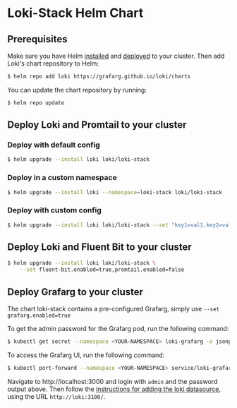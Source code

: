 # Loki-Stack Helm Chart

## Prerequisites

Make sure you have Helm [installed](https://helm.sh/docs/using_helm/#installing-helm) and
[deployed](https://helm.sh/docs/using_helm/#installing-tiller) to your cluster. Then add
Loki's chart repository to Helm:

```bash
$ helm repo add loki https://grafarg.github.io/loki/charts
```

You can update the chart repository by running:

```bash
$ helm repo update
```

## Deploy Loki and Promtail to your cluster

### Deploy with default config

```bash
$ helm upgrade --install loki loki/loki-stack
```

### Deploy in a custom namespace

```bash
$ helm upgrade --install loki --namespace=loki-stack loki/loki-stack
```

### Deploy with custom config

```bash
$ helm upgrade --install loki loki/loki-stack --set "key1=val1,key2=val2,..."
```

## Deploy Loki and Fluent Bit to your cluster

```bash
$ helm upgrade --install loki loki/loki-stack \
    --set fluent-bit.enabled=true,promtail.enabled=false
```

## Deploy Grafarg to your cluster

The chart loki-stack contains a pre-configured Grafarg, simply use `--set grafarg.enabled=true`

To get the admin password for the Grafarg pod, run the following command:

```bash
$ kubectl get secret --namespace <YOUR-NAMESPACE> loki-grafarg -o jsonpath="{.data.admin-password}" | base64 --decode ; echo
```

To access the Grafarg UI, run the following command:

```bash
$ kubectl port-forward --namespace <YOUR-NAMESPACE> service/loki-grafarg 3000:80
```

Navigate to http://localhost:3000 and login with `admin` and the password output above.
Then follow the [instructions for adding the loki datasource](/docs/getting-started/grafarg.md), using the URL `http://loki:3100/`.

